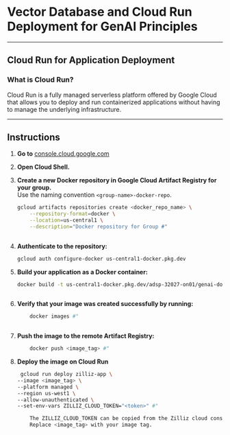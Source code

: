 # Vector Database and Cloud Run Deployment for GenAI Principles
---
## Cloud Run for Application Deployment

### What is Cloud Run?

Cloud Run is a fully managed serverless platform offered by Google Cloud that allows you to deploy and run containerized applications without having to manage the underlying infrastructure.

---

## Instructions

1. **Go to** [console.cloud.google.com](https://console.cloud.google.com)

2. **Open Cloud Shell.**

3. **Create a new Docker repository in Google Cloud Artifact Registry for your group.**  
   Use the naming convention `<group-name>-docker-repo`.

   ```bash
   gcloud artifacts repositories create <docker_repo_name> \
       --repository-format=docker \
       --location=us-central1 \
       --description="Docker repository for Group #"
       
4. **Authenticate to the repository:**
   ```bash
   gcloud auth configure-docker us-central1-docker.pkg.dev

5. **Build your application as a Docker container:**

   ```bash
   docker build -t us-central1-docker.pkg.dev/adsp-32027-on01/genai-docker-repo/zilliz-app:latest
  
6. **Verify that your image was created successfully by running:**
    ```bash
        docker images #"
        
7. **Push the image to the remote Artifact Registry:**
    ```bash 
        docker push <image_tag> #"

8. **Deploy the image on Cloud Run**
    ```bash
     gcloud run deploy zilliz-app \
    --image <image_tag> \
    --platform managed \
    --region us-west1 \
    --allow-unauthenticated \
    --set-env-vars ZILLIZ_CLOUD_TOKEN="<token>" #"
    
    	The ZILLIZ_CLOUD_TOKEN can be copied from the Zilliz cloud console.
    	Replace <image_tag> with your image tag.
